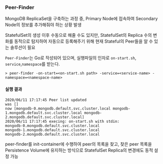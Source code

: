 ### Peer-Finder
MongoDB ReplicaSet을 구축하는 과정 중, Primary Node에 접속하여 Secondary Node의 정보를 추가해줘야 하는 상황 발생

StatefulSet의 생성 이후 수동으로 해줄 수도 있지만, StatefulSet의 Replica 수의 변화를 동적으로 탐지하여 자동으로 등록해주기 위해 현재 Stateful의 Peer들을 알 수 있는 솔루션이 필요

`Peer-Finder`는 Go로 작성되어 있으며, 실행파일의 인자로 `on-start.sh`, `service`,`namespace`를 받는다. 
```
> peer-finder -on-start=<on-start.sh path> -service=<service-name> -namespace=<namespace-name>
```

#### 실행 결과
```
2020/06/11 17:17:45 Peer list updated
was []
now [mongodb-0.mongodb.default.svc.cluster.local mongodb-1.mongodb.default.svc.cluster.local mongodb-2.mongodb.default.svc.cluster.local]
2020/06/11 17:17:45 execing: on-start.sh with stdin: 
mongodb-0.mongodb.default.svc.cluster.local
mongodb-1.mongodb.default.svc.cluster.local
mongodb-2.mongodb.default.svc.cluster.local
```

peer-finder를 init-container에 수행하여 peer의 목록을 찾고, 찾은 peer 목록을 Persistence Volume에 유지하는 방식으로 StatefulSet Replica의 변경에도 동적 설정 가능
